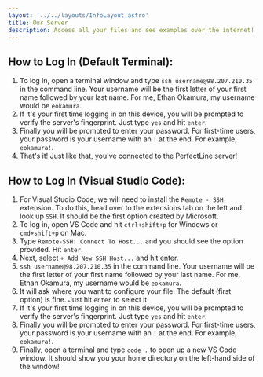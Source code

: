 ```yaml
---
layout: '../../layouts/InfoLayout.astro'
title: Our Server
description: Access all your files and see examples over the internet!
---
```

## How to Log In (Default Terminal):
1. To log in, open a terminal window and type `ssh username@98.207.210.35` in the command line. Your username will be the first letter of your first name followed by your last name. For me, Ethan Okamura, my username would be `eokamura`.
2. If it's your first time logging in on this device, you will be prompted to verify the server's fingerprint. Just type `yes` and hit `enter`.
3. Finally you will be prompted to enter your password. For first-time users, your password is your username with an `!` at the end. For example, `eokamura!`.
4. That's it! Just like that, you've connected to the PerfectLine server!

## How to Log In (Visual Studio Code):
1. For Visual Studio Code, we will need to install the `Remote - SSH` extension. To do this, head over to the extensions tab on the left and look up `SSH`. It should be the first option created by Microsoft.
2. To log in, open VS Code and hit `ctrl+shift+p` for Windows or `cmd+shift+p` on Mac.
3. Type `Remote-SSH: Connect To Host...` and you should see the option provided. Hit `enter`.
4. Next, select `+ Add New SSH Host...` and hit enter.
5. `ssh username@98.207.210.35` in the command line. Your username will be the first letter of your first name followed by your last name. For me, Ethan Okamura, my username would be `eokamura`.
6. It will ask where you want to configure your file. The default (first option) is fine. Just hit `enter` to select it.
7. If it's your first time logging in on this device, you will be prompted to verify the server's fingerprint. Just type `yes` and hit `enter`.
8. Finally you will be prompted to enter your password. For first-time users, your password is your username with an `!` at the end. For example, `eokamura!`.
9. Finally, open a terminal and type `code .` to open up a new VS Code window. It should show you your home directory on the left-hand side of the window!
